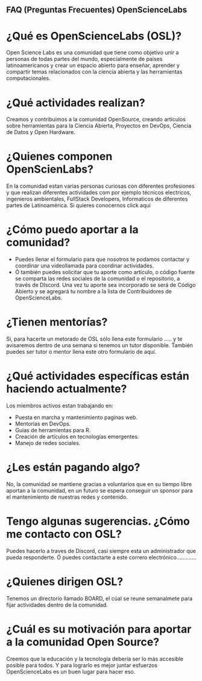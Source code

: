## FAQ (Preguntas Frecuentes) OpenScienceLabs
# ¿Qué es OpenScienceLabs (OSL)?
Open Science Labs es una comunidad que tiene como objetivo unir a personas de todas partes del mundo, especialmente de países latinoamericanos y crear un espacio abierto para enseñar, aprender y compartir temas relacionados con la ciencia abierta y las herramientas computacionales.
# ¿Qué actividades realizan?
Creamos y contribuimos a la comunidad OpenSource, creando artículos sobre herramientas para la Ciencia Abierta, Proyectos en DevOps, Ciencia de Datos y Open Hardware.
# ¿Quienes componen OpenScienLabs?
En la comunidad estan varias personas curiosas con diferentes profesiones y que realizan diferentes actividades com por ejemplo técnicos electricos, ingenieros ambientales, FullStack Developers, Informaticos de diferentes partes de Latinoamérica. Si quieres conocernos click aqui
# ¿Cómo puedo aportar a la comunidad?
* Puedes llenar el formulario para que nosotros te podamos contactar y coordinar una videollamada para coordinar actividades.
* Ó también puedes solicitar que tu aporte como artículo, o código fuente se comparta las redes sociales de la comunidad o el repositorio, a través de DIscord. Una vez tu aporte sea incorporado se será de Código Abierto y se agregará tu nombre a la lista de Contribuidores de OpenScienceLabs.
# ¿Tienen mentorías?
Si, para hacerte un metorado de OSL sólo llena este formulario ..... y te avisaremos dentro de una semana si tenemos un tutor disponible.
También puedes ser tutor o mentor llena este otro formulario de aquí.
# ¿Qué actividades específicas están haciendo actualmente?
Los miembros activos estan trabajando en:
* Puesta en marcha y mantenimiento pagínas web.
* Mentorías en DevOps.
* Guias de herramientas para R.
* Creación de artículos en tecnologías emergentes.
* Manejo de redes sociales.
# ¿Les están pagando algo?
No, la comunidad se mantiene gracias a voluntarios que en su tiempo libre aportan a la comunidad, en un futuro se espera conseguir un sponsor para el mantenimiento de nuestras redes y contenido.
# Tengo algunas sugerencias. ¿Cómo me contacto con OSL?
Puedes hacerlo a traves de Discord, casi siempre esta un administrador que pueda responderte.
Ó puedes contactarte a este correro electrónico.............
# ¿Quienes dirigen OSL?
Tenemos un directorio llamado BOARD, el cúal se reune semanalmete para fijar actividades dentro de la comunidad.
# ¿Cuál es su motivación para aportar a la comunidad Open Source?
Creemos que la educación y la tecnología debería ser lo más accesible posible para todos. Y para lograrlo es mejor juntar esfuerzos OpenScienceLabs es un buen lugar para hacer eso.
